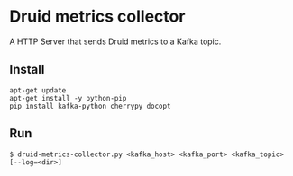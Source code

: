 Druid metrics collector
===
A HTTP Server that sends Druid metrics to a Kafka topic.


Install
---
```
apt-get update
apt-get install -y python-pip
pip install kafka-python cherrypy docopt
```

Run
---

`$ druid-metrics-collector.py <kafka_host> <kafka_port> <kafka_topic> [--log=<dir>]`

